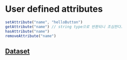 # User defined attributes

```javascript
setAttribute("name", "helloButton")
getAttribute("name") // string type으로 반환되니 조심한다.
hasAttribute("name")
removeAttribute("name")
```

## [Dataset](https://developer.mozilla.org/en-US/docs/Web/API/HTMLOrForeignElement/dataset)

```js

```





